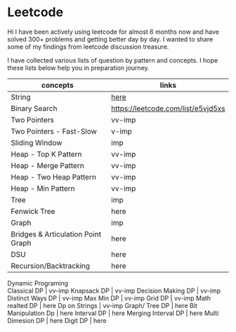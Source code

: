# Leetcode

Hi I have been actively using leetcode for almost 6 months now and have solved 300+ problems and getting better day by day. I wanted to share some of my findings from leetcode discussion treasure.

I have collected various lists of question by pattern and concepts. I hope these lists below help you in preparation journey.

concepts | links
---------|-----------
String | [here](https://leetcode.com/list/ehkbkaxt)
Binary Search	 | https://leetcode.com/list/e5vjd5xs
Two Pointers	 | vv-imp
Two Pointers - Fast-Slow	 | v-imp
Sliding Window	 | imp
Heap - Top K Pattern	 | vv-imp
Heap - Merge Pattern	 | vv-imp
Heap - Two Heap Pattern	 | vv-imp
Heap - Min Pattern	 | vv-imp
Tree | 	imp
Fenwick Tree | 	here
Graph	 | imp
Bridges & Articulation Point Graph | 	here
DSU | 	here
Recursion/Backtracking	 | here
Dynamic Programing	
Classical DP	 | vv-imp
Knapsack DP	 | vv-imp
Decision Making DP	 | vv-imp
Distinct Ways DP	 | vv-imp
Max Min DP | 	vv-imp
Grid DP	 | vv-imp
Math realted DP	 | here
Dp on Strings	 | vv-imp
Graph/ Tree DP	 | here
Bit Manipulation Dp | 	here
Interval DP	 | here
Merging Interval DP | 	here
Multi Dimesion DP | 	here
Digit DP	 | here
